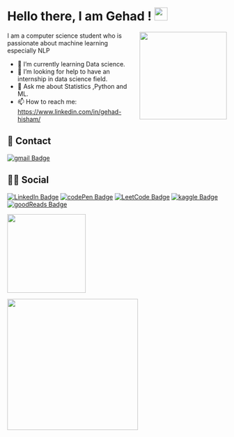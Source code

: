 # Hello there, I am Gehad ! <img src="https://raw.githubusercontent.com/MartinHeinz/MartinHeinz/master/wave.gif" width="30px">

<!--
**geehaad/geehaad** is a ✨ _special_ ✨ repository because its `README.md` (this file) appears on your GitHub profile.
-->
<img align="right" src="https://media.giphy.com/media/u18KbOWs65HFK/giphy.gif" width="200"/>


I am a computer science student who is passionate about machine learning especially NLP

- 🌱 I’m currently learning Data science.
- 🤔 I’m looking for help to have an internship in data science field.
- 💬 Ask me about Statistics ,Python and ML.
- 📫 How to reach me: https://www.linkedin.com/in/gehad-hisham/

<h2>📱 Contact</h2>

[![gmail Badge](https://img.shields.io/badge/Gmail-D14836?style=for-the-badge&logo=gmail&logoColor=white)](gehadhisham7@gmail.com)


<h2>👨👩 Social</h2>

[![LinkedIn Badge](https://img.shields.io/badge/LinkedIn-0077B5?style=for-the-badge&logo=linkedin&logoColor=white)](https://www.linkedin.com/in/gehad-hisham/)
[![codePen Badge](https://img.shields.io/badge/Codepen-000000?style=for-the-badge&logo=codepen&logoColor=white)](https://codepen.io/gehad-hisham/pens/public?cursor=ZD0wJm89MSZwPTEmdj0zMTE5Njc2Mw==)
[![LeetCode Badge](https://img.shields.io/badge/-LeetCode-FFA116?style=for-the-badge&logo=LeetCode&logoColor=black)](https://leetcode.com/gehadhisham7/)
[![kaggle Badge](https://img.shields.io/badge/Kaggle-20BEFF?style=for-the-badge&logo=Kaggle&logoColor=white)](https://www.kaggle.com/gehadabdelghany)
[![goodReads Badge](https://img.shields.io/badge/Goodreads-372213?style=for-the-badge&logo=goodreads&logoColor=white)](https://www.goodreads.com/user/show/15131481-gehad)



<img height="180em" src="https://github-readme-stats.vercel.app/api?username=geehaad&show_icons=true&hide_border=true&&count_private=true&include_all_commits=true" />

<img height="300em" src="https://github-readme-stats.vercel.app/api/top-langs/?username=geehaad
&show_icons=true&hide_border=true&&count_private=true&include_all_commits=true" />






